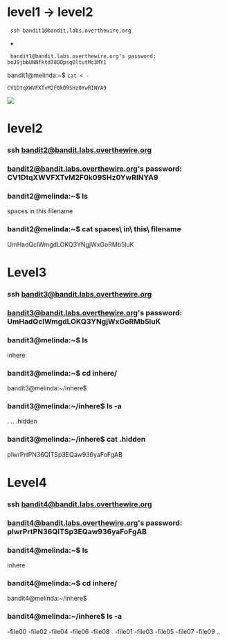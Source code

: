 
# level1 -> level2
     ssh bandit1@bandit.labs.overthewire.org

-
    
     bandit1@bandit.labs.overthewire.org's password: boJ9jbbUNNfktd78OOpsqOltutMc3MY1
    

bandit1@melinda:~$ `cat < -`

    CV1DtqXWVFXTvM2F0k09SHz0YwRINYA9


![](http://i.imgur.com/gQFCM0p.png)


# level2

### ssh bandit2@bandit.labs.overthewire.org

### bandit2@bandit.labs.overthewire.org's password: CV1DtqXWVFXTvM2F0k09SHz0YwRINYA9

### bandit2@melinda:~$ ls
spaces in this filename

### bandit2@melinda:~$ cat spaces\ in\ this\ filename 
UmHadQclWmgdLOKQ3YNgjWxGoRMb5luK

# Level3

### ssh bandit3@bandit.labs.overthewire.org

### bandit3@bandit.labs.overthewire.org's password: UmHadQclWmgdLOKQ3YNgjWxGoRMb5luK

### bandit3@melinda:~$ ls
inhere

### bandit3@melinda:~$ cd inhere/
bandit3@melinda:~/inhere$ 

### bandit3@melinda:~/inhere$ ls -a
.  ..  .hidden

### bandit3@melinda:~/inhere$ cat .hidden 
pIwrPrtPN36QITSp3EQaw936yaFoFgAB

# Level4

### ssh bandit4@bandit.labs.overthewire.org

### bandit4@bandit.labs.overthewire.org's password: pIwrPrtPN36QITSp3EQaw936yaFoFgAB

### bandit4@melinda:~$ ls
inhere

### bandit4@melinda:~$ cd inhere/
bandit4@melinda:~/inhere$

### bandit4@melinda:~/inhere$ ls -a
-file00  -file02  -file04  -file06  -file08  .
-file01  -file03  -file05  -file07  -file09  ..

















